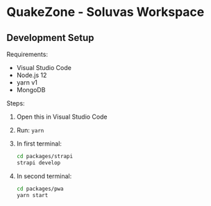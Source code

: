 # QuakeZone - Soluvas Workspace

## Development Setup

Requirements:

* Visual Studio Code
* Node.js 12
* yarn v1
* MongoDB

Steps:

1. Open this in Visual Studio Code
2. Run: `yarn`
3. In first terminal:

   ```bash
   cd packages/strapi
   strapi develop
   ```

4. In second terminal:

   ```bash
   cd packages/pwa
   yarn start
   ```
